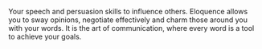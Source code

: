 Your speech and persuasion skills to influence others. Eloquence allows you to sway opinions, negotiate effectively and charm those around you with your words. It is the art of communication, where every word is a tool to achieve your goals.